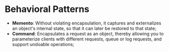 # Behavioral Patterns

- **Memento**: Without violating encapsulation, it captures and externalizes an object's internal state, so that it can later be restored to that state;
- **Command**: Encapsulates a request as an object, thereby allowing you to parameterize clients with different requests, queue or log requests, and support undoable operations;